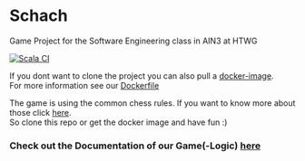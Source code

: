 # Schach


Game Project for the Software Engineering class in AIN3 at HTWG


[![Scala CI](https://github.com/BenjaminBruenau/Schach/actions/workflows/scala-ci.yml/badge.svg)](https://github.com/BenjaminBruenau/Schach/actions/workflows/scala-ci.yml)



If you dont want to clone the project you can also pull a [docker-image](https://hub.docker.com/r/schmidtjan0/schach).  
For more information see our [Dockerfile](Dockerfile)

The game is using the common chess rules. If you want to know more about those click [here](https://en.wikipedia.org/wiki/Rules_of_chess).  
So clone this repo or get the docker image and have fun :)  

### Check out the Documentation of our Game(-Logic) [here](https://benjaminbruenau.github.io/Schach-Docs/Schach/model/gameFieldComponent/gameFieldBaseImpl/index.html)
